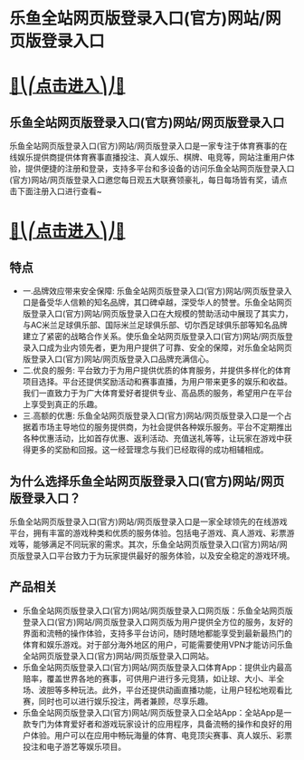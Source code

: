 # 乐鱼全站网页版登录入口(官方)网站/网页版登录入口

# [🍉⎝⎛点击进入⎞⎠🍉](https://kkdd668.cn)
## 乐鱼全站网页版登录入口(官方)网站/网页版登录入口
乐鱼全站网页版登录入口(官方)网站/网页版登录入口是一家专注于体育赛事的在线娱乐提供商提供体育赛事直播投注、真人娱乐、棋牌、电竞等，网站注重用户体验，提供便捷的注册和登录，支持多平台和多设备的访问乐鱼全站网页版登录入口(官方)网站/网页版登录入口邀您每日观五大联赛领豪礼，每日每场皆有奖，请点击下面注册入口进行查看~
# [🍉⎝⎛点击进入⎞⎠🍉](https://kkdd668.cn)

## 特点
- 一.品牌效应带来安全保障: 乐鱼全站网页版登录入口(官方)网站/网页版登录入口是备受华人信赖的知名品牌，其口碑卓越，深受华人的赞誉。乐鱼全站网页版登录入口(官方)网站/网页版登录入口在大规模的赞助活动中展现了其实力，与AC米兰足球俱乐部、国际米兰足球俱乐部、切尔西足球俱乐部等知名品牌建立了紧密的战略合作关系。使乐鱼全站网页版登录入口(官方)网站/网页版登录入口成为业内领先者，更为用户提供了可靠、安全的保障，对乐鱼全站网页版登录入口(官方)网站/网页版登录入口品牌充满信心。
- 二.优良的服务: 平台致力于为用户提供优质的体育服务，并提供多样化的体育项目选择。平台还提供奖励活动和赛事直播，为用户带来更多的娱乐和收益。我们一直致力于为广大体育爱好者提供专业、高品质的服务，希望用户在平台上享受到真正的乐趣。
- 三.高额的优惠: 乐鱼全站网页版登录入口(官方)网站/网页版登录入口是一个占据着市场主导地位的服务提供商，为社会提供各种娱乐服务。平台不定期推出各种优惠活动，比如首存优惠、返利活动、充值送礼等等，让玩家在游戏中获得更多的奖励和回报。这一经营理念与我们已经取得的成功相辅相成。

## 为什么选择乐鱼全站网页版登录入口(官方)网站/网页版登录入口？
乐鱼全站网页版登录入口(官方)网站/网页版登录入口是一家全球领先的在线游戏平台，拥有丰富的游戏种类和优质的服务体验。包括电子游戏、真人游戏、彩票游戏等，能够满足不同玩家的需求。其次，乐鱼全站网页版登录入口(官方)网站/网页版登录入口平台致力于为玩家提供最好的服务体验，以及安全稳定的游戏环境。
## 产品相关
- 乐鱼全站网页版登录入口(官方)网站/网页版登录入口网页版：乐鱼全站网页版登录入口(官方)网站/网页版登录入口网页版为用户提供全方位的服务，友好的界面和流畅的操作体验，支持多平台访问，随时随地都能享受到最新最热门的体育和娱乐游戏。对于部分海外地区的用户，可能需要使用VPN才能访问乐鱼全站网页版登录入口(官方)网站/网页版登录入口网站。
- 乐鱼全站网页版登录入口(官方)网站/网页版登录入口体育App：提供业内最高赔率，覆盖世界各地的赛事，可供用户进行多元竞猜，如让球、大小、半全场、波胆等多种玩法。此外，平台还提供动画直播功能，让用户轻松地观看比赛，同时也可以进行娱乐投注，两者兼顾，尽享乐趣。
- 乐鱼全站网页版登录入口(官方)网站/网页版登录入口全站App：全站App是一款专门为体育爱好者和游戏玩家设计的应用程序，具备流畅的操作和良好的用户体验。用户可以在应用中畅玩海量的体育、电竞顶尖赛事、真人娱乐、彩票投注和电子游艺等娱乐项目。
